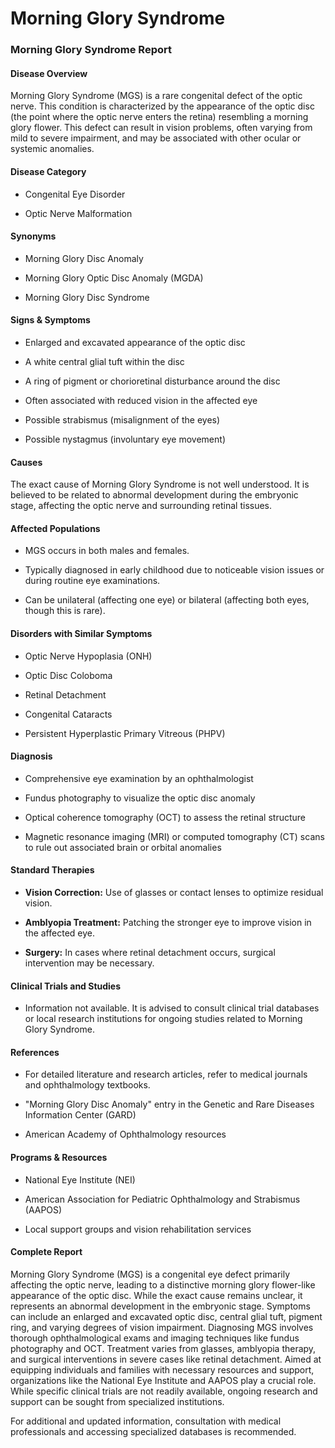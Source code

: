 # Morning Glory Syndrome
### Morning Glory Syndrome Report

#### Disease Overview
Morning Glory Syndrome (MGS) is a rare congenital defect of the optic nerve. This condition is characterized by the appearance of the optic disc (the point where the optic nerve enters the retina) resembling a morning glory flower. This defect can result in vision problems, often varying from mild to severe impairment, and may be associated with other ocular or systemic anomalies.

#### Disease Category
- Congenital Eye Disorder
- Optic Nerve Malformation

#### Synonyms
- Morning Glory Disc Anomaly
- Morning Glory Optic Disc Anomaly (MGDA)
- Morning Glory Disc Syndrome

#### Signs & Symptoms
- Enlarged and excavated appearance of the optic disc
- A white central glial tuft within the disc
- A ring of pigment or chorioretinal disturbance around the disc
- Often associated with reduced vision in the affected eye
- Possible strabismus (misalignment of the eyes)
- Possible nystagmus (involuntary eye movement)

#### Causes
The exact cause of Morning Glory Syndrome is not well understood. It is believed to be related to abnormal development during the embryonic stage, affecting the optic nerve and surrounding retinal tissues.

#### Affected Populations
- MGS occurs in both males and females.
- Typically diagnosed in early childhood due to noticeable vision issues or during routine eye examinations.
- Can be unilateral (affecting one eye) or bilateral (affecting both eyes, though this is rare).

#### Disorders with Similar Symptoms
- Optic Nerve Hypoplasia (ONH)
- Optic Disc Coloboma
- Retinal Detachment
- Congenital Cataracts
- Persistent Hyperplastic Primary Vitreous (PHPV)

#### Diagnosis
- Comprehensive eye examination by an ophthalmologist
- Fundus photography to visualize the optic disc anomaly
- Optical coherence tomography (OCT) to assess the retinal structure
- Magnetic resonance imaging (MRI) or computed tomography (CT) scans to rule out associated brain or orbital anomalies

#### Standard Therapies
- **Vision Correction:** Use of glasses or contact lenses to optimize residual vision.
- **Amblyopia Treatment:** Patching the stronger eye to improve vision in the affected eye.
- **Surgery:** In cases where retinal detachment occurs, surgical intervention may be necessary.

#### Clinical Trials and Studies
- Information not available. It is advised to consult clinical trial databases or local research institutions for ongoing studies related to Morning Glory Syndrome.

#### References
- For detailed literature and research articles, refer to medical journals and ophthalmology textbooks.
- "Morning Glory Disc Anomaly" entry in the Genetic and Rare Diseases Information Center (GARD)
- American Academy of Ophthalmology resources

#### Programs & Resources
- National Eye Institute (NEI)
- American Association for Pediatric Ophthalmology and Strabismus (AAPOS)
- Local support groups and vision rehabilitation services

#### Complete Report
Morning Glory Syndrome (MGS) is a congenital eye defect primarily affecting the optic nerve, leading to a distinctive morning glory flower-like appearance of the optic disc. While the exact cause remains unclear, it represents an abnormal development in the embryonic stage. Symptoms can include an enlarged and excavated optic disc, central glial tuft, pigment ring, and varying degrees of vision impairment. Diagnosing MGS involves thorough ophthalmological exams and imaging techniques like fundus photography and OCT. Treatment varies from glasses, amblyopia therapy, and surgical interventions in severe cases like retinal detachment. Aimed at equipping individuals and families with necessary resources and support, organizations like the National Eye Institute and AAPOS play a crucial role. While specific clinical trials are not readily available, ongoing research and support can be sought from specialized institutions.

For additional and updated information, consultation with medical professionals and accessing specialized databases is recommended.
